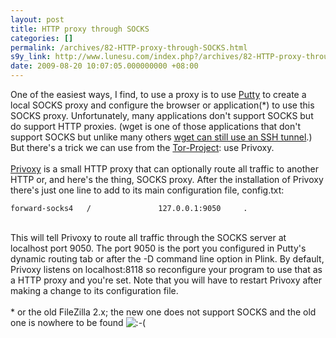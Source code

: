 ```yaml
---
layout: post
title: HTTP proxy through SOCKS
categories: []
permalink: /archives/82-HTTP-proxy-through-SOCKS.html
s9y_link: http://www.lunesu.com/index.php?/archives/82-HTTP-proxy-through-SOCKS.html
date: 2009-08-20 10:07:05.000000000 +08:00
---
```

One of the easiest ways, I find, to use a proxy is to use <a href="http://www.chiark.greenend.org.uk/~sgtatham/putty/" title="PuTTY">Putty</a> to create a local SOCKS proxy and configure the browser or application(*) to use this SOCKS proxy. Unfortunately, many applications don't support SOCKS but do support HTTP proxies. (wget is one of those applications that don't support SOCKS but unlike many others <a href="http://lunesu.com/index.php?/archives/20-Tunneling-wget.html" title="Tunneling wget">wget can still use an SSH tunnel</a>.) But there's a trick we can use from the <a href="http://www.torproject.org/" title="Tor-Project">Tor-Project</a>: use Privoxy. <br />
<br />
<a href="http://www.privoxy.org/" title="Privoxy">Privoxy</a> is a small HTTP proxy that can optionally route all traffic to another HTTP or, and here's the thing, SOCKS proxy. After the installation of Privoxy there's just one line to add to its main configuration file, config.txt:<br />
```
forward-socks4   /               127.0.0.1:9050		.
```
<br />
This will tell Privoxy to route all traffic through the SOCKS server at localhost port 9050. The port 9050 is the port you configured in Putty's dynamic routing tab or after the -D command line option in Plink. By default, Privoxy listens on localhost:8118 so reconfigure your program to use that as a HTTP proxy and you're set. Note that you will have to restart Privoxy after making a change to its configuration file.<br />
<br />
* or the old FileZilla 2.x; the new one does not support SOCKS and the old one is nowhere to be found <img src="http://www.lunesu.com/templates/default/img/emoticons/sad.png" alt=":-(" style="display: inline; vertical-align: bottom;" class="emoticon" />
